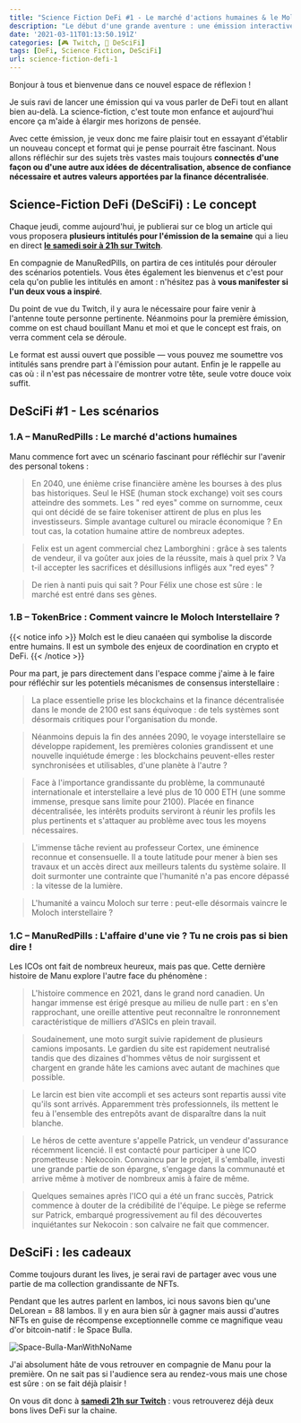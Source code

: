 ```yaml
---
title: "Science Fiction DeFi #1 - Le marché d'actions humaines & le Moloch interstellaire 🛸"
description: "Le début d'une grande aventure : une émission interactive qui allie science-fiction et DeFi pour réfléchir aux enjeux du monde de demain."
date: '2021-03-11T01:13:50.191Z'
categories: [🎮 Twitch, 👾 DeSciFi]
tags: [DeFi, Science Fiction, DeSciFi]
url: science-fiction-defi-1
---
```


Bonjour à tous et bienvenue dans ce nouvel espace de réflexion !

Je suis ravi de lancer une émission qui va vous parler de DeFi tout en allant bien au-delà. La science-fiction, c'est toute mon enfance et aujourd'hui encore ça m'aide à élargir mes horizons de pensée.

Avec cette émission, je veux donc me faire plaisir tout en essayant d'établir un nouveau concept et format qui je pense pourrait être fascinant. Nous allons réfléchir sur des sujets très vastes mais toujours **connectés d'une façon ou d'une autre aux idées de décentralisation, absence de confiance nécessaire et autres valeurs apportées par la finance décentralisée**.

## Science-Fiction DeFi (DeSciFi) : Le concept

Chaque jeudi, comme aujourd'hui, je publierai sur ce blog un article qui vous proposera **plusieurs intitulés pour l'émission de la semaine** qui a lieu en direct **[le samedi soir à 21h sur Twitch](https://www.twitch.tv/tokenbrice)**.

En compagnie de ManuRedPills, on partira de ces intitulés pour dérouler des scénarios potentiels. Vous êtes également les bienvenus et c'est pour cela qu'on publie les intitulés en amont : n'hésitez pas à **vous manifester si l'un deux vous a inspiré**.

Du point de vue du Twitch, il y aura le nécessaire pour faire venir à l'antenne toute personne pertinente. Néanmoins pour la première émission, comme on est chaud bouillant Manu et moi et que le concept est frais, on verra comment cela se déroule.

Le format est aussi ouvert que possible — vous pouvez me soumettre vos intitulés sans prendre part à l'émission pour autant. Enfin je le rappelle au cas où : il n'est pas nécessaire de montrer votre tête, seule votre douce voix suffit.

## DeSciFi #1 - Les scénarios

### 1.A – ManuRedPills : Le marché d'actions humaines

Manu commence fort avec un scénario fascinant pour réfléchir sur l'avenir des personal tokens :

> En 2040, une énième crise financière amène les bourses à des plus bas historiques. Seul le HSE (human stock exchange) voit ses cours atteindre des sommets. Les " red eyes" comme on surnomme, ceux qui ont décidé de se faire tokeniser attirent de plus en plus les investisseurs.
Simple avantage culturel ou miracle économique ? En tout cas, la cotation humaine attire de nombreux adeptes.

>Felix est un agent commercial chez Lamborghini : grâce à ses talents de vendeur, il va goûter aux joies de la réussite, mais à quel prix ? Va t-il accepter les sacrifices et désillusions infligés aux "red eyes" ?

>De rien à nanti puis qui sait ? Pour Félix une chose est sûre : le marché est entré dans ses gènes.

### 1.B – TokenBrice : Comment vaincre le Moloch Interstellaire ?

{{< notice info >}}
Molch est le dieu canaéen qui symbolise la discorde entre humains. Il est un symbole des enjeux de coordination en crypto et DeFi.
{{< /notice >}}

Pour ma part, je pars directement dans l'espace comme j'aime à le faire pour réfléchir sur les potentiels mécanismes de consensus interstellaire :

> La place essentielle prise les blockchains et la finance décentralisée dans le monde de 2100 est sans équivoque : de tels systèmes sont désormais critiques pour l'organisation du monde.

> Néanmoins depuis la fin des années 2090, le voyage interstellaire se développe rapidement, les premières colonies grandissent et une nouvelle inquiétude émerge : les blockchains peuvent-elles rester synchronisées et utilisables, d'une planète à l'autre ?

>Face à l'importance grandissante du problème, la communauté internationale et interstellaire a levé plus de 10 000 ETH (une somme immense, presque sans limite pour 2100). Placée en finance décentralisée, les intérêts produits serviront à réunir les profils les plus pertinents et s'attaquer au problème avec tous les moyens nécessaires.

>L'immense tâche revient au professeur Cortex, une éminence reconnue et consensuelle. Il a toute latitude pour mener à bien ses travaux et un accès direct aux meilleurs talents du système solaire. Il doit surmonter une contrainte que l'humanité n'a pas encore dépassé : la vitesse de la lumière.

>L'humanité a vaincu Moloch sur terre : peut-elle désormais vaincre le Moloch interstellaire ?

### 1.C – ManuRedPills : L'affaire d'une vie ? Tu ne crois pas si bien dire !

Les ICOs ont fait de nombreux heureux, mais pas que. Cette dernière histoire de Manu explore l'autre face du phénomène :

> L'histoire commence en 2021, dans le grand nord canadien. Un hangar immense est érigé presque au milieu de nulle part : en s'en rapprochant, une oreille attentive peut reconnaître le ronronnement caractéristique de milliers d'ASICs en plein travail. 

> Soudainement, une moto surgit suivie rapidement de plusieurs camions imposants. Le gardien du site est rapidement neutralisé tandis que des dizaines d'hommes vêtus de noir surgissent et chargent en grande hâte les camions avec autant de machines que possible.

> Le larcin est bien vite accompli et ses acteurs sont repartis aussi vite qu'ils sont arrivés. Apparemment très professionnels, ils mettent le feu à l'ensemble des entrepôts avant de disparaître dans la nuit blanche.

> Le héros de cette aventure s'appelle Patrick, un vendeur d'assurance récemment licencié. Il est contacté pour participer à une ICO prometteuse : Nekocoin. Convaincu par le projet, il s'emballe, investi une grande partie de son épargne, s'engage dans la communauté et arrive même à motiver de nombreux amis à faire de même.

> Quelques semaines après l'ICO qui a été un franc succès, Patrick commence à douter de la crédibilité de l'équipe. Le piège se referme sur Patrick, embarqué progressivement au fil des découvertes inquiétantes sur Nekocoin : son calvaire ne fait que commencer.

## DeSciFi : les cadeaux

Comme toujours durant les lives, je serai ravi de partager avec vous une partie de ma collection grandissante de NFTs.

Pendant que les autres parlent en lambos, ici nous savons bien qu'une DeLorean = 88 lambos. Il y en aura bien sûr à gagner mais aussi d'autres NFTs en guise de récompense exceptionnelle comme ce magnifique veau d'or bitcoin-natif : le Space Bulla.

![Space-Bulla-ManWithNoName](/img/2021/scifidefi/space-bulla.gif "Le Space Bulla - ManWithNoName")

J'ai absolument hâte de vous retrouver en compagnie de Manu pour la première. On ne sait pas si l'audience sera au rendez-vous mais une chose est sûre : on se fait déjà plaisir !

On vous dit donc à **[samedi 21h sur Twitch](https://www.twitch.tv/tokenbrice)** : vous retrouverez déjà deux bons lives DeFi sur la chaine.
